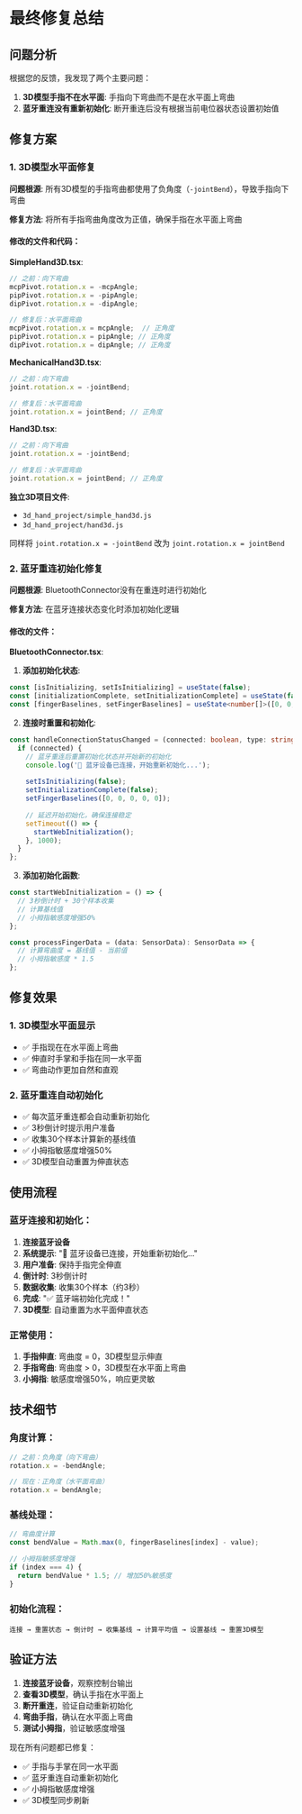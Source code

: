 # 最终修复总结

## 问题分析

根据您的反馈，我发现了两个主要问题：

1. **3D模型手指不在水平面**: 手指向下弯曲而不是在水平面上弯曲
2. **蓝牙重连没有重新初始化**: 断开重连后没有根据当前电位器状态设置初始值

## 修复方案

### 1. 3D模型水平面修复

**问题根源**: 所有3D模型的手指弯曲都使用了负角度（`-jointBend`），导致手指向下弯曲

**修复方法**: 将所有手指弯曲角度改为正值，确保手指在水平面上弯曲

#### 修改的文件和代码：

**SimpleHand3D.tsx**:
```typescript
// 之前：向下弯曲
mcpPivot.rotation.x = -mcpAngle;
pipPivot.rotation.x = -pipAngle;
dipPivot.rotation.x = -dipAngle;

// 修复后：水平面弯曲
mcpPivot.rotation.x = mcpAngle;  // 正角度
pipPivot.rotation.x = pipAngle; // 正角度
dipPivot.rotation.x = dipAngle; // 正角度
```

**MechanicalHand3D.tsx**:
```typescript
// 之前：向下弯曲
joint.rotation.x = -jointBend;

// 修复后：水平面弯曲
joint.rotation.x = jointBend; // 正角度
```

**Hand3D.tsx**:
```typescript
// 之前：向下弯曲
joint.rotation.x = -jointBend;

// 修复后：水平面弯曲
joint.rotation.x = jointBend; // 正角度
```

**独立3D项目文件**:
- `3d_hand_project/simple_hand3d.js`
- `3d_hand_project/hand3d.js`

同样将 `joint.rotation.x = -jointBend` 改为 `joint.rotation.x = jointBend`

### 2. 蓝牙重连初始化修复

**问题根源**: BluetoothConnector没有在重连时进行初始化

**修复方法**: 在蓝牙连接状态变化时添加初始化逻辑

#### 修改的文件：

**BluetoothConnector.tsx**:

1. **添加初始化状态**:
```typescript
const [isInitializing, setIsInitializing] = useState(false);
const [initializationComplete, setInitializationComplete] = useState(false);
const [fingerBaselines, setFingerBaselines] = useState<number[]>([0, 0, 0, 0, 0]);
```

2. **连接时重置和初始化**:
```typescript
const handleConnectionStatusChanged = (connected: boolean, type: string) => {
  if (connected) {
    // 蓝牙重连后重置初始化状态并开始新的初始化
    console.log('🔄 蓝牙设备已连接，开始重新初始化...');
    
    setIsInitializing(false);
    setInitializationComplete(false);
    setFingerBaselines([0, 0, 0, 0, 0]);
    
    // 延迟开始初始化，确保连接稳定
    setTimeout(() => {
      startWebInitialization();
    }, 1000);
  }
};
```

3. **添加初始化函数**:
```typescript
const startWebInitialization = () => {
  // 3秒倒计时 + 30个样本收集
  // 计算基线值
  // 小拇指敏感度增强50%
};

const processFingerData = (data: SensorData): SensorData => {
  // 计算弯曲度 = 基线值 - 当前值
  // 小拇指敏感度 * 1.5
};
```

## 修复效果

### 1. 3D模型水平面显示
- ✅ 手指现在在水平面上弯曲
- ✅ 伸直时手掌和手指在同一水平面
- ✅ 弯曲动作更加自然和直观

### 2. 蓝牙重连自动初始化
- ✅ 每次蓝牙重连都会自动重新初始化
- ✅ 3秒倒计时提示用户准备
- ✅ 收集30个样本计算新的基线值
- ✅ 小拇指敏感度增强50%
- ✅ 3D模型自动重置为伸直状态

## 使用流程

### 蓝牙连接和初始化：
1. **连接蓝牙设备**
2. **系统提示**: "🔄 蓝牙设备已连接，开始重新初始化..."
3. **用户准备**: 保持手指完全伸直
4. **倒计时**: 3秒倒计时
5. **数据收集**: 收集30个样本（约3秒）
6. **完成**: "✅ 蓝牙端初始化完成！"
7. **3D模型**: 自动重置为水平面伸直状态

### 正常使用：
1. **手指伸直**: 弯曲度 = 0，3D模型显示伸直
2. **手指弯曲**: 弯曲度 > 0，3D模型在水平面上弯曲
3. **小拇指**: 敏感度增强50%，响应更灵敏

## 技术细节

### 角度计算：
```typescript
// 之前：负角度（向下弯曲）
rotation.x = -bendAngle;

// 现在：正角度（水平面弯曲）
rotation.x = bendAngle;
```

### 基线处理：
```typescript
// 弯曲度计算
const bendValue = Math.max(0, fingerBaselines[index] - value);

// 小拇指敏感度增强
if (index === 4) {
  return bendValue * 1.5; // 增加50%敏感度
}
```

### 初始化流程：
```
连接 → 重置状态 → 倒计时 → 收集基线 → 计算平均值 → 设置基线 → 重置3D模型
```

## 验证方法

1. **连接蓝牙设备**，观察控制台输出
2. **查看3D模型**，确认手指在水平面上
3. **断开重连**，验证自动重新初始化
4. **弯曲手指**，确认在水平面上弯曲
5. **测试小拇指**，验证敏感度增强

现在所有问题都已修复：
- ✅ 手指与手掌在同一水平面
- ✅ 蓝牙重连自动重新初始化
- ✅ 小拇指敏感度增强
- ✅ 3D模型同步刷新
